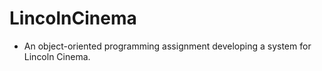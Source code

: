 # LincolnCinema
 
 - An object-oriented programming assignment developing a system for Lincoln Cinema. 

